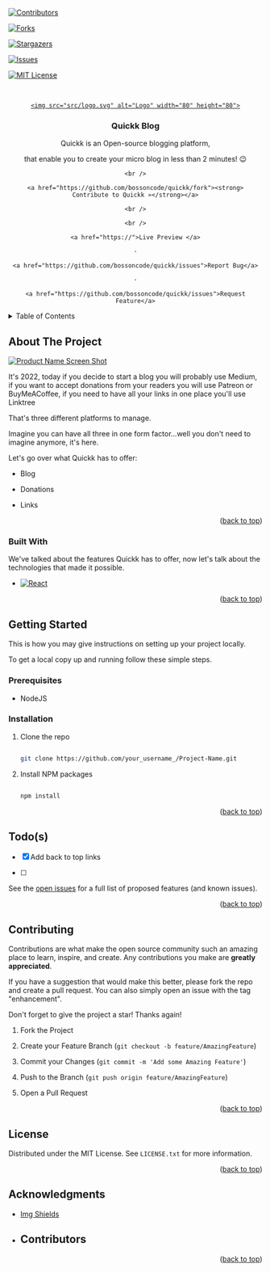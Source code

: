 <div id="top"></div>


[![Contributors][contributors-shield]][contributors-url]

[![Forks][forks-shield]][forks-url]

[![Stargazers][stars-shield]][stars-url]

[![Issues][issues-shield]][issues-url]

[![MIT License][license-shield]][license-url]

<!-- PROJECT LOGO -->

<br />

<div align="center">

  <a href="https://quickk.blog">

    <img src="src/logo.svg" alt="Logo" width="80" height="80">

  </a>

  <h3 align="center">Quickk Blog</h3>

  <p align="center">

   Quickk is an Open-source blogging platform,

   that enable you to create your micro blog in less than 2 minutes! 😉

    <br />

    <a href="https://github.com/bossoncode/quickk/fork"><strong> Contribute to Quickk »</strong></a>

    <br />

    <br />

    <a href="https://">Live Preview </a>

    ·

    <a href="https://github.com/bossoncode/quickk/issues">Report Bug</a>

    ·

    <a href="https://github.com/bossoncode/quickk/issues">Request Feature</a>

  </p>

</div>

<!-- TABLE OF CONTENTS -->

<details>

  <summary>Table of Contents</summary>

  <ol>

    <li>

      <a href="#about-the-project">About The Project</a>

      <ul>

        <li><a href="#built-with">Built With</a></li>

      </ul>

    </li>

    <li>

      <a href="#getting-started">Getting Started</a>

      <ul>

        <li><a href="#prerequisites">Prerequisites</a></li>

        <li><a href="#installation">Installation</a></li>

      </ul>

    </li>

    <li><a href="#contributing">Contributing</a></li>

    <li><a href="#license">License</a></li>

    <li><a href="#acknowledgments">Acknowledgments</a></li>

  </ol>

</details>

<!-- ABOUT THE PROJECT -->

## About The Project

[![Product Name Screen Shot][product-screenshot]](https://example.com)

It's 2022, today if you decide to start a blog you will probably use Medium, if you want to accept donations from your readers you will use Patreon or BuyMeACoffee, if you need to have all your links in one place you'll use Linktree

That's three different platforms to manage.

Imagine you can have all three in one form factor...well you don't need to imagine anymore, it's here.

Let's go over what Quickk has to offer: 

* Blog

* Donations

* Links

<p align="right">(<a href="#top">back to top</a>)</p>

### Built With

We've talked about the features Quickk has to offer, now let's talk about the technologies that made it possible.

* [![React][React.js]][React-url]

<p align="right">(<a href="#top">back to top</a>)</p>

<!-- GETTING STARTED -->

## Getting Started

This is how you may give instructions on setting up your project locally.

To get a local copy up and running follow these simple steps.

### Prerequisites

- NodeJS

### Installation

1. Clone the repo

   ```sh

   git clone https://github.com/your_username_/Project-Name.git

   ```

3. Install NPM packages

   ```sh

   npm install

   ```

<p align="right">(<a href="#top">back to top</a>)</p>

<!-- Todo -->

## Todo(s)

- [x] Add back to top links

- [ ] 

See the [open issues](https://github.com/bossoncode/quickk/issues) for a full list of proposed features (and known issues).

<p align="right">(<a href="#top">back to top</a>)</p>

<!-- CONTRIBUTING -->

## Contributing

Contributions are what make the open source community such an amazing place to learn, inspire, and create. Any contributions you make are **greatly appreciated**.

If you have a suggestion that would make this better, please fork the repo and create a pull request. You can also simply open an issue with the tag "enhancement".

Don't forget to give the project a star! Thanks again!

1. Fork the Project

2. Create your Feature Branch (`git checkout -b feature/AmazingFeature`)

3. Commit your Changes (`git commit -m 'Add some Amazing Feature'`)

4. Push to the Branch (`git push origin feature/AmazingFeature`)

5. Open a Pull Request

<p align="right">(<a href="#top">back to top</a>)</p>

<!-- LICENSE -->

## License

Distributed under the MIT License. See `LICENSE.txt` for more information.

<p align="right">(<a href="#top">back to top</a>)</p>

<!-- ACKNOWLEDGMENTS -->

## Acknowledgments

* [Img Shields](https://shields.io)

* ## Contributors

<p align="right">(<a href="#top">back to top</a>)</p>

<!-- MARKDOWN LINKS & IMAGES -->

<!-- https://www.markdownguide.org/basic-syntax/#reference-style-links -->

[contributors-shield]: https://img.shields.io/github/contributors/bossoncode/quickk.svg?style=for-the-badge

[contributors-url]: https://github.com/bossoncode/quickk/graphs/contributors

[forks-shield]: https://img.shields.io/github/forks/bossoncode/quickk.svg?style=for-the-badge

[forks-url]: https://github.com/bossoncode/quickk/network/members

[stars-shield]: https://img.shields.io/github/stars/bossoncode/quickk.svg?style=for-the-badge

[stars-url]: https://github.com/bossoncode/quickk/stargazers

[issues-shield]: https://img.shields.io/github/issues/bossoncode/quickk.svg?style=for-the-badge

[issues-url]: https://github.com/bossoncode/quickk/issues

[license-shield]: https://img.shields.io/github/license/bossoncode/quickk.svg?style=for-the-badge

[license-url]: https://github.com/bossoncode/quickk/blob/master/LICENSE.txt

[product-screenshot]: images/screenshot.png

[React.js]: https://img.shields.io/badge/React-20232A?style=for-the-badge&logo=react&logoColor=61DAFB

[React-url]: https://reactjs.org/
